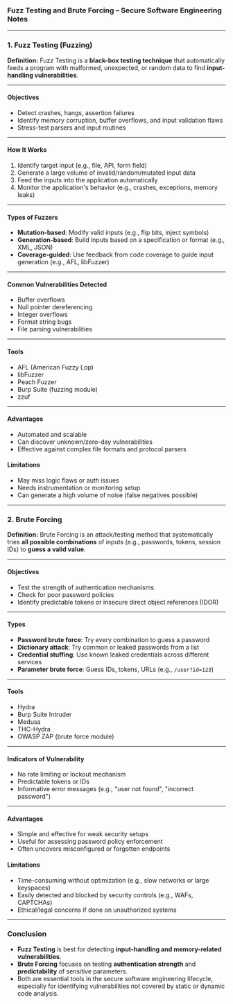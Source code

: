 ### Fuzz Testing and Brute Forcing – Secure Software Engineering Notes

---

### **1. Fuzz Testing (Fuzzing)**

**Definition:**
Fuzz Testing is a **black-box testing technique** that automatically feeds a program with malformed, unexpected, or random data to find **input-handling vulnerabilities**.

---

#### **Objectives**

* Detect crashes, hangs, assertion failures
* Identify memory corruption, buffer overflows, and input validation flaws
* Stress-test parsers and input routines

---

#### **How It Works**

1. Identify target input (e.g., file, API, form field)
2. Generate a large volume of invalid/random/mutated input data
3. Feed the inputs into the application automatically
4. Monitor the application's behavior (e.g., crashes, exceptions, memory leaks)

---

#### **Types of Fuzzers**

* **Mutation-based**: Modify valid inputs (e.g., flip bits, inject symbols)
* **Generation-based**: Build inputs based on a specification or format (e.g., XML, JSON)
* **Coverage-guided**: Use feedback from code coverage to guide input generation (e.g., AFL, libFuzzer)

---

#### **Common Vulnerabilities Detected**

* Buffer overflows
* Null pointer dereferencing
* Integer overflows
* Format string bugs
* File parsing vulnerabilities

---

#### **Tools**

* AFL (American Fuzzy Lop)
* libFuzzer
* Peach Fuzzer
* Burp Suite (fuzzing module)
* zzuf

---

#### **Advantages**

* Automated and scalable
* Can discover unknown/zero-day vulnerabilities
* Effective against complex file formats and protocol parsers

#### **Limitations**

* May miss logic flaws or auth issues
* Needs instrumentation or monitoring setup
* Can generate a high volume of noise (false negatives possible)

---

### **2. Brute Forcing**

**Definition:**
Brute Forcing is an attack/testing method that systematically tries **all possible combinations** of inputs (e.g., passwords, tokens, session IDs) to **guess a valid value**.

---

#### **Objectives**

* Test the strength of authentication mechanisms
* Check for poor password policies
* Identify predictable tokens or insecure direct object references (IDOR)

---

#### **Types**

* **Password brute force**: Try every combination to guess a password
* **Dictionary attack**: Try common or leaked passwords from a list
* **Credential stuffing**: Use known leaked credentials across different services
* **Parameter brute force**: Guess IDs, tokens, URLs (e.g., `/user?id=123`)

---

#### **Tools**

* Hydra
* Burp Suite Intruder
* Medusa
* THC-Hydra
* OWASP ZAP (brute force module)

---

#### **Indicators of Vulnerability**

* No rate limiting or lockout mechanism
* Predictable tokens or IDs
* Informative error messages (e.g., "user not found", "incorrect password")

---

#### **Advantages**

* Simple and effective for weak security setups
* Useful for assessing password policy enforcement
* Often uncovers misconfigured or forgotten endpoints

#### **Limitations**

* Time-consuming without optimization (e.g., slow networks or large keyspaces)
* Easily detected and blocked by security controls (e.g., WAFs, CAPTCHAs)
* Ethical/legal concerns if done on unauthorized systems

---

### **Conclusion**

* **Fuzz Testing** is best for detecting **input-handling and memory-related vulnerabilities**.
* **Brute Forcing** focuses on testing **authentication strength** and **predictability** of sensitive parameters.
* Both are essential tools in the secure software engineering lifecycle, especially for identifying vulnerabilities not covered by static or dynamic code analysis.

